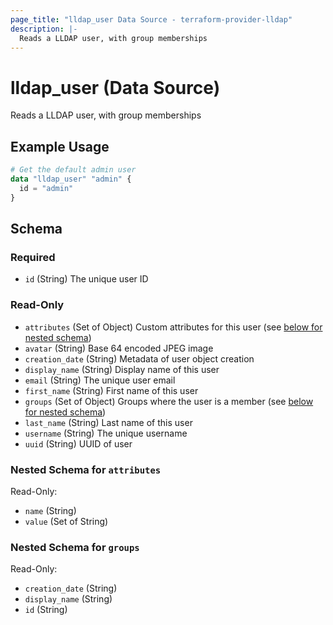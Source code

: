 ```yaml
---
page_title: "lldap_user Data Source - terraform-provider-lldap"
description: |-
  Reads a LLDAP user, with group memberships
---
```


# lldap_user (Data Source)

Reads a LLDAP user, with group memberships

## Example Usage

```terraform
# Get the default admin user
data "lldap_user" "admin" {
  id = "admin"
}
```

<!-- schema generated by tfplugindocs -->
## Schema

### Required

- `id` (String) The unique user ID

### Read-Only

- `attributes` (Set of Object) Custom attributes for this user (see [below for nested schema](#nestedatt--attributes))
- `avatar` (String) Base 64 encoded JPEG image
- `creation_date` (String) Metadata of user object creation
- `display_name` (String) Display name of this user
- `email` (String) The unique user email
- `first_name` (String) First name of this user
- `groups` (Set of Object) Groups where the user is a member (see [below for nested schema](#nestedatt--groups))
- `last_name` (String) Last name of this user
- `username` (String) The unique username
- `uuid` (String) UUID of user

<a id="nestedatt--attributes"></a>
### Nested Schema for `attributes`

Read-Only:

- `name` (String)
- `value` (Set of String)


<a id="nestedatt--groups"></a>
### Nested Schema for `groups`

Read-Only:

- `creation_date` (String)
- `display_name` (String)
- `id` (String)
